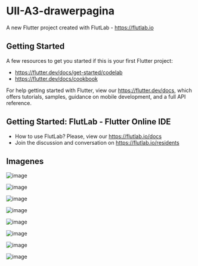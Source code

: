 # UII-A3-drawerpagina

A new Flutter project created with FlutLab - https://flutlab.io

## Getting Started

A few resources to get you started if this is your first Flutter project:

- https://flutter.dev/docs/get-started/codelab
- https://flutter.dev/docs/cookbook

For help getting started with Flutter, view our
https://flutter.dev/docs, which offers tutorials,
samples, guidance on mobile development, and a full API reference.

## Getting Started: FlutLab - Flutter Online IDE

- How to use FlutLab? Please, view our https://flutlab.io/docs
- Join the discussion and conversation on https://flutlab.io/residents
## Imagenes
![image](https://github.com/SantosM128/UII-A3-drawer/assets/144056309/e37c1ccd-8cc3-4417-9398-7ce5d22ef386)

![image](https://github.com/SantosM128/UII-A3-drawer/assets/144056309/54e12a93-5200-497e-b9dc-a2922fd02809)

![image](https://github.com/SantosM128/UII-A3-drawer/assets/144056309/86844d19-c628-43f4-9d89-43b1b8e08fc5)

![image](https://github.com/SantosM128/UII-A3-drawer/assets/144056309/2486d26c-c6b4-4c6f-82ad-e8b0b352ac51)

![image](https://github.com/SantosM128/UII-A3-drawer/assets/144056309/84b5159f-fb90-486f-b004-54e900d1bae0)

![image](https://github.com/SantosM128/UII-A3-drawer/assets/144056309/430a7b96-de2f-4161-acc7-51cbb48e3206)

![image](https://github.com/SantosM128/UII-A3-drawer/assets/144056309/e3475e57-8552-4744-829c-3f15f0a5874e)


![image](https://github.com/SantosM128/UII-A3-drawer/assets/144056309/c812bb4c-56f4-4610-b922-cba6bfe63941)




